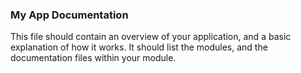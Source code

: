 ### My App Documentation
This file should contain an overview of your application, and a basic explanation of how it works. It should list the modules, and the documentation files within your module.
